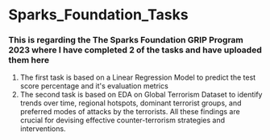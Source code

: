 # Sparks_Foundation_Tasks
### This is regarding the The Sparks Foundation GRIP Program 2023 where I have completed 2 of the tasks and have uploaded them here
1. The first task is based on a Linear Regression Model to predict the test score percentage and it's evaluation metrics
2. The second task is based on EDA on Global Terrorism Dataset to identify trends over time, regional hotspots, dominant terrorist groups, and preferred modes of attacks by the terrorists. All these findings are crucial for devising effective counter-terrorism strategies and interventions.
